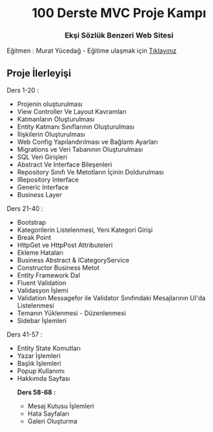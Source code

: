 <h1 align="center">100 Derste MVC Proje Kampı</h1>
<h3 align="center">Ekşi Sözlük Benzeri Web Sitesi</h3>
<p>Eğitmen : Murat Yücedağ - Eğitime ulaşmak için  <a href="https://www.youtube.com/watch?v=yFToRUL6h8A&list=PLKnjBHu2xXNNQJehhCg--CzQQMHXTsFAb">Tıklayınız</a></p>

<h2>Proje İlerleyişi</h2>
<p>Ders 1-20 :</p>
<ul>
  <li>Projenin oluşturulması</li>
  <li>View Controller Ve Layout Kavramları</li>
  <li>Katmanların Oluşturulması</li>
  <li>Entity Katmanı Sınıflarının Oluşturulması</li>
  <li>İlişkilerin Oluşturulması</li>
  <li>Web Config Yapılandırılması ve Bağlantı Ayarları</li>
  <li>Migrations ve Veri Tabanının Oluşturulması</li>
  <li>SQL Veri Girişleri</li>
  <li>Abstract Ve Interface Bileşenleri</li>
  <li>Repository Sınıfı Ve Metotların İçinin Doldurulması</li>
  <li>IRepository Interface</li>
  <li>Generic Interface</li>
  <li>Business Layer</li>
</ul>  

<p>Ders 21-40 :</p>
<ul>
  <li>Bootstrap</li>
  <li>Kategorilerin Listelenmesi, Yeni Kategori Girişi</li>
  <li>Break Point</li>
  <li>HttpGet ve HttpPost Attributeleri</li>
  <li>Ekleme Hataları</li>
  <li>Business Abstract & ICategoryService</li>
  <li>Constructor Business Metot</li>
  <li>Entity Framework Dal</li>
  <li>Fluent Validation</li>
  <li>Validasyon İşlemi</li>
  <li>Validation Messagefor ile Validator Sınıfındaki Mesajlarının UI'da Listelenmesi</li>
  <li>Temanın Yüklenmesi - Düzenlenmesi</li>
  <li>Sidebar İşlemleri</li>
</ul> 

<p>Ders 41-57 :</p>
<ul>
  <li>Entity State Komutları</li>
  <li>Yazar İşlemleri</li>
  <li>Başlık İşlemleri</li>
  <li>Popup Kullanımı</li>
  <li>Hakkımda Sayfası</li>
  
<b>Ders 58-68 :</b>
<ul>
  <li>Mesaj Kutusu İşlemleri</li>
  <li>Hata Sayfaları</li>
  <li>Galeri Oluşturma</li>
